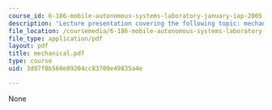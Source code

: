 ```yaml
---
course_id: 6-186-mobile-autonomous-systems-laboratory-january-iap-2005
description: 'Lecture presentation covering the following topic: mechanical issues.'
file_location: /coursemedia/6-186-mobile-autonomous-systems-laboratory-january-iap-2005/3d97f0b560e89204cc83709e49835a4e_mechanical.pdf
file_type: application/pdf
layout: pdf
title: mechanical.pdf
type: course
uid: 3d97f0b560e89204cc83709e49835a4e

---
```

None